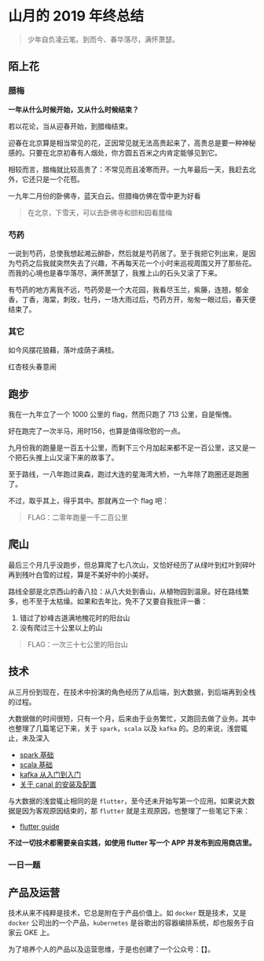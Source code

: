 # 山月的 2019 年终总结

> 少年自负凌云笔。到而今、春华落尽，满怀萧瑟。

## 陌上花

### 腊梅

**一年从什么时候开始，又从什么时候结束？**

若以花论，当从迎春开始，到腊梅结束。

迎春在北京算是相当常见的花，正因常见就无法高贵起来了，高贵总是要一种神秘感的。只要在北京初春有人烟处，你方圆五百米之内肯定能够见到它。

相较而言，腊梅就比较高贵了：不常见而且凌寒而开。一九年最后一天，我赶去北外，它还只是一个花苞。

一九年二月份的卧佛寺，蓝天白云。但腊梅仿佛在雪中更为好看

> 在北京，下雪天，可以去卧佛寺和颐和园看腊梅

### 芍药

一说到芍药，总使我想起湘云醉卧，然后就是芍药居了。至于我把它列出来，是因为芍药之后我就突然失去了兴趣，不再每天花一个小时来巡视周围又开了那些花。而我的心境也是春华落尽，满怀萧瑟了，我推上山的石头又滚了下来。

有芍药的地方离我不远，芍药旁是一个大花园，我看尽玉兰，紫藤，连翘，郁金香，丁香，海棠，刺玫，牡丹，一场大雨过后，芍药方开，匆匆一眼过后，春天便结束了。


### 其它

如今风摆花狼藉，落叶成荫子满枝。

红杏枝头春意闹

## 跑步

我在一九年立了一个 1000 公里的 flag，然而只跑了 713 公里，自是惭愧。

好在跑完了一次半马，用时156，也算是值得欣慰的一点。

九月份我的跑量是一百五十公里，而剩下三个月加起来都不足一百公里，这又是一个把石头推上山又滚下来的故事了。

至于路线，一八年跑过奥森，跑过大连的星海湾大桥，一九年除了跑圈还是跑圈了。

不过，取乎其上，得乎其中。那就再立一个 flag 吧：

> FLAG：二零年跑量一千二百公里

## 爬山

最后三个月几乎没跑步，但总算爬了七八次山，又恰好经历了从绿叶到红叶到碎叶再到残叶白雪的过程，算是不美好中的小美好。

路线全部是北京西山的香八拉：从八大处到香山，从植物园到温泉。好在路线繁多，也不至于太枯燥。如果和去年比，免不了又要自我批评一番：

1. 错过了妙峰古道满地槐花时的阳台山
1. 没有爬过三十公里以上的山

> FLAG：一次三十七公里的阳台山

## 技术

从三月份到现在，在技术中扮演的角色经历了从后端，到大数据，到后端再到全栈的过程。

大数据做的时间很短，只有一个月，后来由于业务繁忙，又跑回去做了业务。其中也整理了几篇笔记下来，关于 `spark`，`scala` 以及 `kafka` 的。总的来说，浅尝辄止，未及深入

+ [spark 基础](https://shanyue.tech/post/learning-spark/)
+ [scala 基础](https://shanyue.tech/post/learning-scala/)
+ [kafka 从入门到入门](https://shanyue.tech/post/learning-kafka/)
+ [关于 canal 的安装及配置](https://shanyue.tech/post/canal-binlog-to-kafka/)

与大数据的浅尝辄止相同的是 `flutter`，至今还未开始写第一个应用。如果说大数据是因为客观原因结束的，那 `flutter` 就是主观原因，也整理了一些笔记下来：

+ [flutter guide](https://shanyue.tech/post/flutter-guide/)

**不过一切技术都需要亲自实践，如使用 flutter 写一个 APP 并发布到应用商店里。**

### 一日一题

## 产品及运营

技术从来不纯粹是技术，它总是附在于产品价值上。如 `docker` 既是技术，又是 `docker` 公司出的一个产品，`kubernetes` 是谷歌出的容器编排系统，却也服务于自家云 GKE 上。

为了培养个人的产品以及运营思维，于是也创建了一个公众号：【】。
